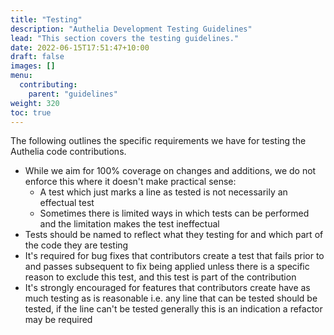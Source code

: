 ```yaml
---
title: "Testing"
description: "Authelia Development Testing Guidelines"
lead: "This section covers the testing guidelines."
date: 2022-06-15T17:51:47+10:00
draft: false
images: []
menu:
  contributing:
    parent: "guidelines"
weight: 320
toc: true
---
```


The following outlines the specific requirements we have for testing the Authelia code contributions.

- While we aim for 100% coverage on changes and additions, we do not enforce this where it doesn't make practical sense:
  - A test which just marks a line as tested is not necessarily an effectual test
  - Sometimes there is limited ways in which tests can be performed and the limitation makes the test ineffectual
- Tests should be named to reflect what they testing for and which part of the code they are testing
- It's required for bug fixes that contributors create a test that fails prior to and passes
  subsequent to fix being applied unless there is a specific reason to exclude this test, and this test is part of the
  contribution
- It's strongly encouraged for features that contributors create have as much testing as is reasonable i.e. any line
  that can be tested should be tested, if the line can't be tested generally this is an indication a refactor may be
  required
